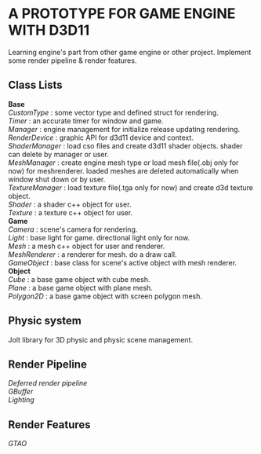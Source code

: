 #  A PROTOTYPE FOR GAME ENGINE WITH D3D11
  Learning engine's part from other game engine or other project. Implement some render pipeline & render features.<br />
  
##  Class Lists
__Base__<br />
  _CustomType_ : some vector type and defined struct for rendering.<br />
  _Timer_ : an accurate timer for window and game.<br />
  _Manager_ : engine management for initialize release updating rendering.<br />
  _RenderDevice_ : graphic API for d3d11 device and context.<br />
  _ShaderManager_ : load cso files and create d3d11 shader objects. shader can delete by manager or user.<br />
  _MeshManager_ : create engine mesh type or load mesh file(.obj only for now) for meshrenderer. loaded meshes are deleted automatically when window shut down or by user.<br />
  _TextureManager_ : load texture file(.tga only for now) and create d3d texture object.<br />
  _Shader_ : a shader c++ object for user.<br />
  _Texture_ : a texture c++ object for user.<br />
 __Game__<br />
  _Camera_ : scene's camera for rendering.<br />
  _Light_ : base light for game. directional light only for now.<br />
  _Mesh_ : a mesh c++ object for user and renderer.<br />
  _MeshRenderer_ : a renderer for mesh. do a draw call.<br />
  _GameObject_ : base class for scene's active object with mesh renderer.<br />
 __Object__<br />
  _Cube_ : a base game object with cube mesh.<br />
  _Plane_ : a base game object with plane mesh.<br />
  _Polygon2D_ : a base game object with screen polygon mesh.<br />
  
##  Physic system
  Jolt library for 3D physic and physic scene management.<br />
  
##  Render Pipeline
  _Deferred render pipeline_<br />
  _GBuffer_<br />
  _Lighting_<br />
  
##  Render Features
  _GTAO_<br />
  
